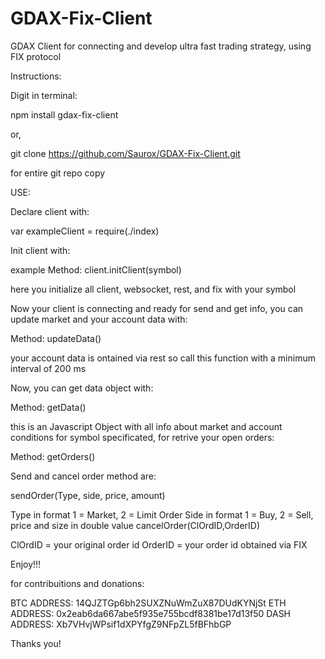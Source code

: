 # GDAX-Fix-Client
GDAX Client for connecting and develop ultra fast trading strategy, using FIX protocol

Instructions:

Digit in terminal:

npm install gdax-fix-client

or,

git clone  https://github.com/Saurox/GDAX-Fix-Client.git

for entire git repo copy 

USE:

Declare client with:

var exampleClient = require(./index)

Init client with:

example Method:  client.initClient(symbol)

here you initialize all client, websocket, rest, and fix with your symbol

Now your client is connecting and ready for send and get info, you can update market and your account data with:

Method: updateData()

your account data is ontained via rest so call this function with a minimum interval of 200 ms

Now, you can get data object with:

 Method: getData()

this is an Javascript Object with all info about market and account conditions for symbol specificated,
for retrive your open orders:
 
 Method: getOrders()

Send and cancel order method are:	

sendOrder(Type, side, price, amount)

Type in format 1 = Market, 2 = Limit Order
Side in format 1 = Buy, 2 = Sell, price and size in double value
cancelOrder(ClOrdID,OrderID)

ClOrdID = your original order id
OrderID = your order id obtained via FIX

Enjoy!!!

for contribuitions and donations:

BTC ADDRESS: 14QJZTGp6bh2SUXZNuWmZuX87DUdKYNjSt
ETH ADDRESS: 0x2eab6da667abe5f935e755bcdf8381be17d13f50
DASH ADDRESS: Xb7VHvjWPsif1dXPYfgZ9NFpZL5fBFhbGP

Thanks you!
